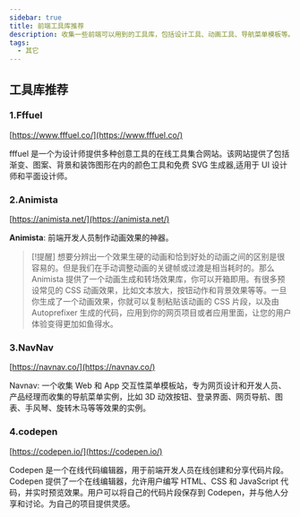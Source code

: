 ```yaml
---
sidebar: true
title: 前端工具库推荐
description: 收集一些前端可以用到的工具库，包括设计工具、动画工具、导航菜单模板等。没错，我就是CV工程师。～～～
tags:
  - 其它
---
```


## 工具库推荐

### 1.Fffuel

[https://www.fffuel.co/](https://www.fffuel.co/)

fffuel 是一个为设计师提供多种创意工具的在线工具集合网站。该网站提供了包括渐变、图案、背景和装饰图形在内的颜色工具和免费 SVG 生成器,适用于 UI 设计师和平面设计师。

### 2.Animista

[https://animista.net/](https://animista.net/)

**Animista**: 前端开发人员制作动画效果的神器。

> [!提醒]
> 想要分辨出一个效果生硬的动画和恰到好处的动画之间的区别是很容易的。但是我们在手动调整动画的关键帧或过渡是相当耗时的。那么 Animista 提供了一个动画生成和转场效果库，你可以开箱即用。有很多预设常见的 CSS 动画效果，比如文本放大，按钮动作和背景效果等等。一旦你生成了一个动画效果，你就可以复制粘贴该动画的 CSS 片段，以及由 Autoprefixer 生成的代码，应用到你的网页项目或者应用里面，让您的用户体验变得更加如鱼得水。

### 3.NavNav

[https://navnav.co/](https://navnav.co/)

Navnav: 一个收集 Web 和 App 交互性菜单模板站，专为网页设计和开发人员、产品经理而收集的导航菜单实例，比如 3D 动效按钮、登录界面、网页导航、图表、手风琴、旋转木马等等效果的实例。

### 4.codepen

[https://codepen.io/](https://codepen.io/)

Codepen 是一个在线代码编辑器，用于前端开发人员在线创建和分享代码片段。Codepen 提供了一个在线编辑器，允许用户编写 HTML、CSS 和 JavaScript 代码，并实时预览效果。用户可以将自己的代码片段保存到 Codepen，并与他人分享和讨论。为自己的项目提供灵感。
